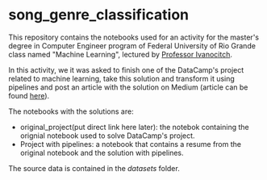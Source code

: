 # song_genre_classification
This repository contains the notebooks used for an activity for the master's degree in Computer Engineer program of Federal University of Rio Grande class named "Machine Learning", lectured by [Professor Ivanocitch](https://github.com/ivanovitchm).

In this activity, we it was asked to finish one of the DataCamp's project related to machine learning, take this solution and transform it using pipelines and post an article with the solution on Medium (article can be found [here]()).

The notebooks with the solutions are:
* original_project(put direct link here later): the notebok containing the orignial notebook used to solve DataCamp's project.
* Project with pipelines: a notebook that contains a resume from the original notebook and the solution with pipelines.

The source data is contained in the *datasets* folder.
